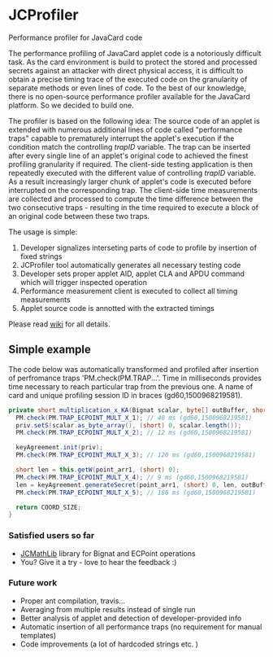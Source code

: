 # JCProfiler
Performance profiler for JavaCard code 

The performance profiling of JavaCard applet code is a notoriously difficult task. As the card environment is build to protect the stored and processed secrets against an attacker with direct physical access, it is difficult to obtain a precise timing trace of the executed code on the granularity of separate methods or even lines of code. To the best of our knowledge, there is no open-source performance profiler available for the JavaCard platform. So we decided to build one.

The profiler is based on the following idea: The source code of an applet is extended with  numerous additional lines of code called "performance traps" capable to prematurely interrupt the applet's execution if the condition match the controlling _trapID_ variable. The trap can be inserted after every single line of an applet's original code to achieved the finest profiling granularity if required. The client-side testing application is then repeatedly executed with the different value of controlling _trapID_ variable. As a result increasingly larger chunk of applet's code is executed before interrupted on the corresponding trap. The client-side time measurements are collected and processed to compute the time difference between the two consecutive traps - resulting in the time required to execute a block of an original code between these two traps.

The usage is simple:
1. Developer signalizes interseting parts of code to profile by insertion of fixed strings
2. JCProfiler tool automatically generates all necessary testing code 
3. Developer sets proper applet AID, applet CLA and APDU command which will trigger inspected operation
4. Performance measurement client is executed to collect all timing measurements 
5. Applet source code is annotted with the extracted timings

Please read [wiki](https://github.com/petrs/JCProfiler/wiki) for all details.

## Simple example
The code below was automatically transformed and profiled after insertion of perfromance traps 'PM.check(PM.TRAP...'. Time in milliseconds provides time necessary to reach particular trap from the previous one. A name of card and unique profiling session ID in braces (gd60,1500968219581).

```` java
private short multiplication_x_KA(Bignat scalar, byte[] outBuffer, short outBufferOffset) {
  PM.check(PM.TRAP_ECPOINT_MULT_X_1); // 40 ms (gd60,1500968219581) 
  priv.setS(scalar.as_byte_array(), (short) 0, scalar.length());
  PM.check(PM.TRAP_ECPOINT_MULT_X_2); // 12 ms (gd60,1500968219581) 

  keyAgreement.init(priv);
  PM.check(PM.TRAP_ECPOINT_MULT_X_3); // 120 ms (gd60,1500968219581) 

  short len = this.getW(point_arr1, (short) 0); 
  PM.check(PM.TRAP_ECPOINT_MULT_X_4); // 9 ms (gd60,1500968219581) 
  len = keyAgreement.generateSecret(point_arr1, (short) 0, len, outBuffer, outBufferOffset);
  PM.check(PM.TRAP_ECPOINT_MULT_X_5); // 186 ms (gd60,1500968219581) 

  return COORD_SIZE;
}
````


### Satisfied users so far
* [JCMathLib](https://github.com/OpenCryptoProject/JCMathLib) library for Bignat and ECPoint operations
* You? Give it a try - love to hear the feedback :)

### Future work
* Proper ant compilation, travis...
* Averaging from multiple results instead of single run
* Better analysis of applet and detection of developer-provided info
* Automatic insertion of all performance traps (no requirement for manual templates)
* Code improvements (a lot of hardcoded strings etc. )

